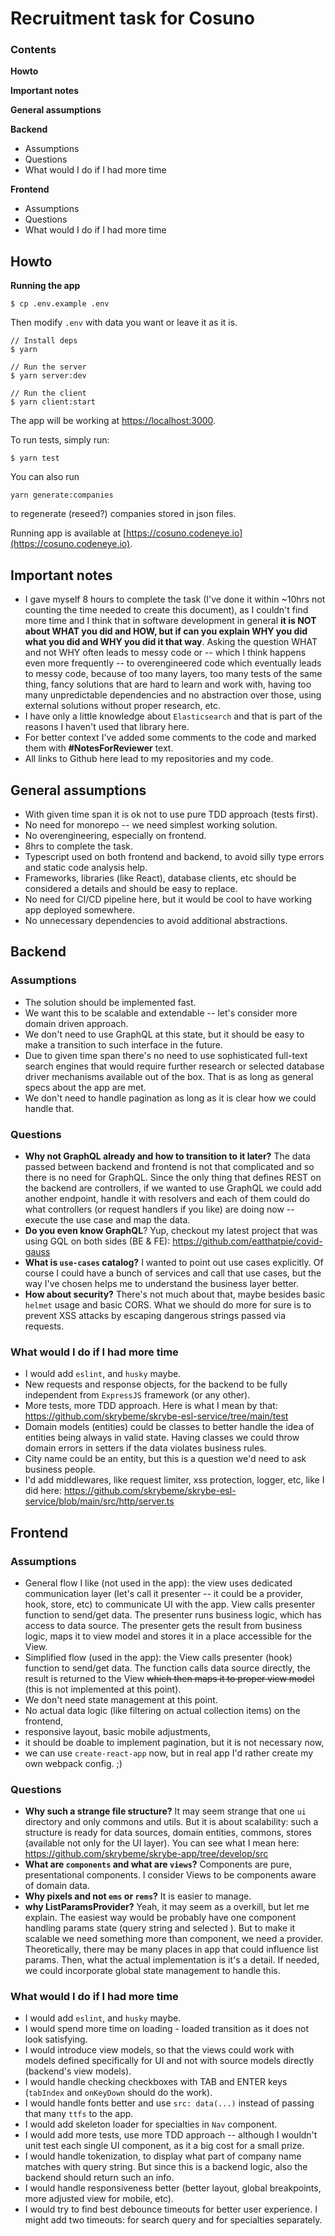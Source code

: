# Recruitment task for Cosuno

### Contents

**Howto**  

**Important notes**  

**General assumptions**  

**Backend**  
- Assumptions
- Questions
- What would I do if I had more time  

**Frontend**  
- Assumptions
- Questions
- What would I do if I had more time


## Howto  

**Running the app**  

```
$ cp .env.example .env
```  

Then modify `.env` with data you want or leave it as it is.  

```
// Install deps
$ yarn

// Run the server
$ yarn server:dev

// Run the client
$ yarn client:start
```

The app will be working at [https://localhost:3000](https://localhost:3000).

To run tests, simply run:  

```
$ yarn test
```  

You can also run  

```
yarn generate:companies
```

to regenerate (reseed?) companies stored in json files.  

Running app is available at [https://cosuno.codeneye.io](https://cosuno.codeneye.io).

## Important notes  

- I gave myself 8 hours to complete the task (I've done it within ~10hrs not counting the time needed to create this document), as I couldn't find more time and I think that in software development in general **it is NOT about WHAT you did and HOW, but if can you explain WHY you did what you did and WHY you did it that way**. Asking the question WHAT and not WHY often leads to messy code or -- which I think happens even more frequently -- to overengineered code which eventually leads to messy code, because of too many layers, too many tests of the same thing, fancy solutions that are hard to learn and work with, having too many unpredictable dependencies and no abstraction over those, using external solutions without proper research, etc.   
- I have only a little knowledge about `Elasticsearch` and that is part of the reasons I haven't used that library here.  
- For better context I've added some comments to the code and marked them with **#NotesForReviewer** text.  
- All links to Github here lead to my repositories and my code.  

## General assumptions  

- With given time span it is ok not to use pure TDD approach (tests first).  
- No need for monorepo -- we need simplest working solution.  
- No overengineering, especially on frontend.  
- 8hrs to complete the task.  
- Typescript used on both frontend and backend, to avoid silly type errors and static code analysis help.  
- Frameworks, libraries (like React), database clients, etc should be considered a details and should be easy to replace.  
- No need for CI/CD pipeline here, but it would be cool to have working app deployed somewhere.  
- No unnecessary dependencies to avoid additional abstractions.  

## Backend  

### Assumptions  

- The solution should be implemented fast.  
- We want this to be scalable and extendable -- let's consider more domain driven approach.  
- We don't need to use GraphQL at this state, but it should be easy to make a transition to such interface in the future.  
- Due to given time span there's no need to use sophisticated full-text search engines that would require further research or selected database driver mechanisms available out of the box. That is as long as general specs about the app are met.  
- We don't need to handle pagination as long as it is clear how we could handle that.  

### Questions  

- **Why not GraphQL already and how to transition to it later?** The data passed between backend and frontend is not that complicated and so there is no need for GraphQL. Since the only thing that defines REST on the backend are controllers, if we wanted to use GraphQL we could add another endpoint, handle it with resolvers and each of them could do what controllers (or request handlers if you like) are doing now -- execute the use case and map the data.
- **Do you even know GraphQL**? Yup, checkout my latest project that was using GQL on both sides (BE & FE): https://github.com/eatthatpie/covid-gauss  
- **What is `use-cases` catalog?** I wanted to point out use cases explicitly. Of course I could have a bunch of services and call that use cases, but the way I've chosen helps me to understand the business layer better.   
- **How about security?** There's not much about that, maybe besides basic `helmet` usage and basic CORS. What we should do more for sure is to prevent XSS attacks by escaping dangerous strings passed via requests.  

### What would I do if I had more time  

- I would add `eslint`, and `husky` maybe.  
- New requests and response objects, for the backend to be fully independent from `ExpressJS` framework (or any other).  
- More tests, more TDD approach. Here is what I mean by that: https://github.com/skrybeme/skrybe-esl-service/tree/main/test  
- Domain models (entities) could be classes to better handle the idea of entities being always in valid state. Having classes we could throw domain errors in setters if the data violates business rules.  
- City name could be an entity, but this is a question we'd need to ask business people.  
- I'd add middlewares, like request limiter, xss protection, logger, etc, like I did here: https://github.com/skrybeme/skrybe-esl-service/blob/main/src/http/server.ts  

## Frontend  

### Assumptions  

- General flow I like (not used in the app): the view uses dedicated communication layer (let's call it presenter -- it could be a provider, hook, store, etc) to communicate UI with the app. View calls presenter function to send/get data. The presenter runs business logic, which has access to data source. The presenter gets the result from business logic, maps it to view model and stores it in a place accessible for the View.  
- Simplified flow (used in the app): the View calls presenter (hook) function to send/get data. The function calls data source directly, the result is returned to the View ~~which then maps it to proper view model~~ (this is not implemented at this point).  
- We don't need state management at this point.  
- No actual data logic (like filtering on actual collection items) on the frontend,  
- responsive layout, basic mobile adjustments,  
- it should be doable to implement pagination, but it is not necessary now,  
- we can use `create-react-app` now, but in real app I'd rather create my own webpack config. ;)  

### Questions  

- **Why such a strange file structure?** It may seem strange that one `ui` directory and only commons and utils. But it is about scalability: such a structure is ready for data sources, domain entities, commons, stores (available not only for the UI layer). You can see what I mean here: https://github.com/skrybeme/skrybe-app/tree/develop/src  
- **What are `components` and what are `views`?** Components are pure, presentational components. I consider Views to be components aware of domain data.    
- **Why pixels and not `ems` or `rems`?** It is easier to manage.  
- **why ListParamsProvider?** Yeah, it may seem as a overkill, but let me explain. The easiest way would be probably have one component handling params state (query string and selected ). But to make it scalable we need something more than component, we need a provider. Theoretically, there may be many places in app that could influence list params. Then, what the actual implementation is it's a detail. If needed, we could incorporate global state management to handle this.  

### What would I do if I had more time  
- I would add `eslint`, and `husky` maybe.  
- I would spend more time on loading - loaded transition as it does not look satisfying.  
- I would introduce view models, so that the views could work with models defined specifically for UI and not with source models directly (backend's view models).  
- I would handle checking checkboxes with TAB and ENTER keys (`tabIndex` and `onKeyDown` should do the work).  
- I would handle fonts better and use `src: data(...)` instead of passing that many `ttfs` to the app.  
- I would add skeleton loader for specialties in `Nav` component.  
- I would add more tests, use more TDD approach -- although I wouldn't unit test each single UI component, as it a big cost for a small prize.  
- I would handle tokenization, to display what part of company name matches with query string. But since this is a backend logic, also the backend should return such an info.
- I would handle responsiveness better (better layout, global breakpoints, more adjusted view for mobile, etc).  
- I would try to find best debounce timeouts for better user experience. I might add two timeouts: for search query and for specialties separately.  

